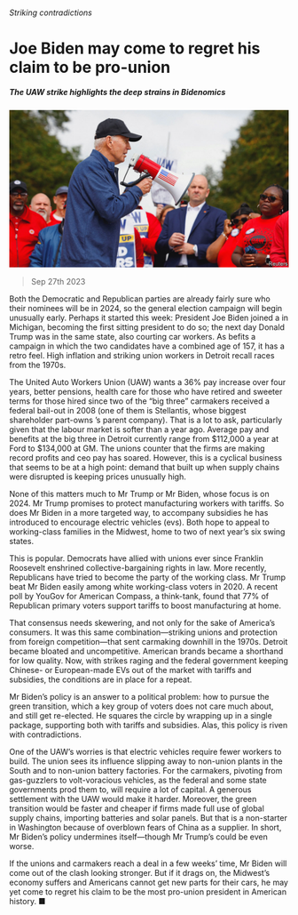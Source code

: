 ###### Striking contradictions

# Joe Biden may come to regret his claim to be pro-union 

##### The UAW strike highlights the deep strains in Bidenomics 

![image](images/20230930_LDP001.jpg) 

> Sep 27th 2023 

Both the Democratic and Republican parties are already fairly sure who their nominees will be in 2024, so the general election campaign will begin unusually early. Perhaps it started this week: President Joe Biden joined a  in Michigan, becoming the first sitting president to do so; the next day Donald Trump was in the same state, also courting car workers. As befits a campaign in which the two candidates have a combined age of 157, it has a retro feel. High inflation and striking union workers in Detroit recall races from the 1970s.

The United Auto Workers Union (UAW) wants a 36% pay increase over four years, better pensions, health care for those who have retired and sweeter terms for those hired since two of the “big three” carmakers received a federal bail-out in 2008 (one of them is Stellantis, whose biggest shareholder part-owns ’s parent company). That is a lot to ask, particularly given that the labour market is softer than a year ago. Average pay and benefits at the big three in Detroit currently range from $112,000 a year at Ford to $134,000 at GM. The unions counter that the firms are making record profits and ceo pay has soared. However, this is a cyclical business that seems to be at a high point: demand that built up when supply chains were disrupted is keeping prices unusually high.

None of this matters much to Mr Trump or Mr Biden, whose focus is on 2024. Mr Trump promises to protect manufacturing workers with tariffs. So does Mr Biden in a more targeted way, to accompany subsidies he has introduced to encourage electric vehicles (evs). Both hope to appeal to working-class families in the Midwest, home to two of next year’s six swing states.

This is popular. Democrats have allied with unions ever since Franklin Roosevelt enshrined collective-bargaining rights in law. More recently, Republicans have tried to become the party of the working class. Mr Trump beat Mr Biden easily among white working-class voters in 2020. A recent poll by YouGov for American Compass, a think-tank, found that 77% of Republican primary voters support tariffs to boost manufacturing at home.

That consensus needs skewering, and not only for the sake of America’s consumers. It was this same combination—striking unions and protection from foreign competition—that sent carmaking downhill in the 1970s. Detroit became bloated and uncompetitive. American brands became a shorthand for low quality. Now, with strikes raging and the federal government keeping Chinese- or European-made EVs out of the market with tariffs and subsidies, the conditions are in place for a repeat.

Mr Biden’s policy is an answer to a political problem: how to pursue the green transition, which a key group of voters does not care much about, and still get re-elected. He squares the circle by wrapping up  in a single package, supporting both with tariffs and subsidies. Alas, this policy is riven with contradictions. 

One of the UAW’s worries is that electric vehicles require fewer workers to build. The union sees its influence slipping away to non-union plants in the South and to non-union battery factories. For the carmakers, pivoting from gas-guzzlers to volt-voracious vehicles, as the federal and some state governments prod them to, will require a lot of capital. A generous settlement with the UAW would make it harder. Moreover, the green transition would be faster and cheaper if firms made full use of global supply chains, importing batteries and solar panels. But that is a non-starter in Washington because of overblown fears of China as a supplier. In short, Mr Biden’s policy undermines itself—though Mr Trump’s could be even worse. 

If the unions and carmakers reach a deal in a few weeks’ time, Mr Biden will come out of the clash looking stronger. But if it drags on, the Midwest’s economy suffers and Americans cannot get new parts for their cars, he may yet come to regret his claim to be the most pro-union president in American history. ■


